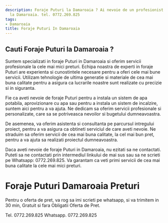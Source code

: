 ```yaml
---
description: Foraje Puturi la Damaroaia ? Ai nevoie de un profesionist in Foraje Puturi
  la Damaroaia. tel. 0772.269.825
tags:
- Damaroaia
title: Foraje Puturi In Damaroaia
---
```



## Cauti Foraje Puturi la Damaroaia ?

Suntem specializati in foraje Puturi in Damaroaia si oferim servicii profesionale la cele mai mici preturi. Echipa noastra de experti in foraje Puturi are experienta si cunostintele necesare pentru a oferi cele mai bune servicii. Utilizam tehnologie de ultima generatie si materiale de cea mai buna calitate pentru a asigura ca lucrarile noastre sunt realizate cu precizie si in siguranta. 

Fie ca aveti nevoie de foraje Puturi pentru a instala un sistem de apa potabila, aprovizionare cu apa sau pentru a instala un sistem de incalzire, suntem aici pentru a va ajuta. Ne dedicam sa oferim servicii profesionale si personalizate, care sa se potriveasca nevoilor si bugetului dumneavoastra. 

De asemenea, va oferim asistenta si consultanta pe parcursul intregului proiect, pentru a va asigura ca obtineti serviciul de care aveti nevoie. Ne straduim sa oferim servicii de cea mai buna calitate, la cel mai bun pret, pentru a va ajuta sa realizati proiectul dumneavoastra. 

Daca aveti nevoie de foraje Puturi in Damaroaia, nu ezitati sa ne contactati. Puteti sa ne contactati prin intermediul linkului de mai sus sau sa ne scrieti pe Whatsapp: 0772.269.825. Va garantam ca veti primi servicii de cea mai buna calitate la cele mai mici preturi.

# Foraje Puturi Damaroaia Preturi
Pentru o oferta de pret, va rog sa imi scrieti pe whatsapp, si va trimitem in 30 min, Gratuit si fara Obligatii Oferta de Pret.

Tel. 0772.269.825
Whatsapp. 0772.269.825